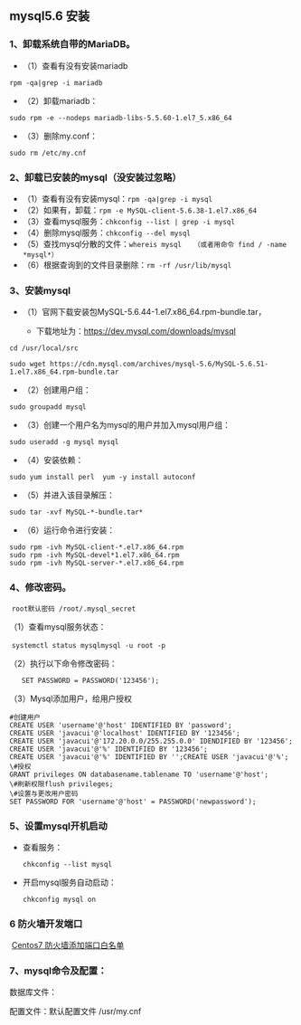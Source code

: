 ## mysql5.6 安装



### 1、卸载系统自带的MariaDB。

- （1）查看有没有安装mariadb
```
rpm -qa|grep -i mariadb
```

- （2）卸载mariadb：

```
sudo rpm -e --nodeps mariadb-libs-5.5.60-1.el7_5.x86_64
```

- （3）删除my.conf：

```
sudo rm /etc/my.cnf
```

### 2、卸载已安装的mysql（没安装过忽略）

- （1）查看有没有安装mysql：`rpm -qa|grep -i mysql`
- （2）如果有，卸载：`rpm -e MySQL-client-5.6.38-1.el7.x86_64`
- （3）查看mysql服务：`chkconfig --list | grep -i mysql`
- （4）删除mysql服务：`chkconfig --del mysql`
- （5）查找mysql分散的文件：`whereis mysql   （或者用命令 find / -name *mysql*）`
- （6）根据查询到的文件目录删除：`rm -rf /usr/lib/mysql`

### 3、安装mysql 

- （1）官网下载安装包MySQL-5.6.44-1.el7.x86_64.rpm-bundle.tar，

  - 下载地址为：https://dev.mysql.com/downloads/mysql
```
cd /usr/local/src 

sudo wget https://cdn.mysql.com/archives/mysql-5.6/MySQL-5.6.51-1.el7.x86_64.rpm-bundle.tar

```

- （2）创建用户组：
```
sudo groupadd mysql
```

- （3）创建一个用户名为mysql的用户并加入mysql用户组：
```
sudo useradd -g mysql mysql
```

- （4）安装依赖： 
```
sudo yum install perl  yum -y install autoconf
```

- （5）并进入该目录解压：
```
sudo tar -xvf MySQL-*-bundle.tar*
```

- （6）运行命令进行安装：

```
sudo rpm -ivh MySQL-client-*.el7.x86_64.rpm
sudo rpm -ivh MySQL-devel*1.el7.x86_64.rpm
sudo rpm -ivh MySQL-server-*.el7.x86_64.rpm
```

  

### 4、修改密码。

​	`root默认密码 /root/.mysql_secret`

（1）查看mysql服务状态：

​	`systemctl status mysqlmysql -u root -p`

（2）执行以下命令修改密码：

`	SET PASSWORD = PASSWORD('123456');`

（3）Mysql添加用户，给用户授权

```
#创建用户
CREATE USER 'username'@'host' IDENTIFIED BY 'password';
CREATE USER 'javacui'@'localhost' IDENTIFIED BY '123456';
CREATE USER 'javacui'@'172.20.0.0/255.255.0.0' IDENDIFIED BY '123456';
CREATE USER 'javacui'@'%' IDENTIFIED BY '123456';
CREATE USER 'javacui'@'%' IDENTIFIED BY '';CREATE USER 'javacui'@'%';
\#授权
GRANT privileges ON databasename.tablename TO 'username'@'host';
\#刷新权限flush privileges;
\#设置与更改用户密码
SET PASSWORD FOR 'username'@'host' = PASSWORD('newpassword');
```

### 5、设置mysql开机启动

- 查看服务：

  `chkconfig --list mysql`

- 开启mysql服务自动启动：

  `chkconfig mysql on`

### 6 防火墙开发端口
​	[Centos7 防火墙添加端口白名单](https://app.yinxiang.com/shard/s33/nl/9786851/4e2fb976-00d4-4195-bb00-e524439db291)

### 7、mysql命令及配置：

数据库文件：

配置文件：默认配置文件 /usr/my.cnf